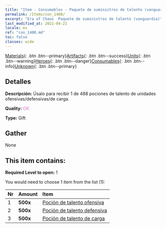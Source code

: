 ```yaml
---
title: "Item - Consumables - Paquete de suministros de talento (vanguardia)"
permalink: /Items/con_1400/
excerpt: "Era of Chaos  Paquete de suministros de talento (vanguardia)"
last_modified_at: 2021-04-21
locale: es
ref: "con_1400.md"
toc: false
classes: wide
---
```

 [Materials](/es/Items/){: .btn .btn--primary}[Artifacts](/es/Items/Artifacts/){: .btn .btn--success}[Units](/es/Items/Units/){: .btn .btn--warning}[Heroes](/es/Items/Heroes/){: .btn .btn--danger}[Consumables](/es/Items/Consumables/){: .btn .btn--info}[Unknown](/es/Items/Unknown/){: .btn .btn--primary}

## Detalles
 **Descripción:** Úsalo para recibir 1 de 488 pociones de talento de unidades ofensivas/defensivas/de carga.

 **Quality:** <span style="color: #DA70D6">OK</span>

 **Type:** Gift

## Gather

  None

## This item contains:

 **Required Level to open:** 1

 You would need to choose 1 item from the list (1):

  | Nr | Amount |     Item    |
  |:---|:-------|:------------|
  | 1 |  **500x** | [Poción de talento ofensiva](/es/Items/con_786/) |  | 
  | 2 |  **500x** | [Poción de talento defensiva](/es/Items/con_787/) |  | 
  | 3 |  **500x** | [Poción de talento de carga](/es/Items/con_788/) |  | 
